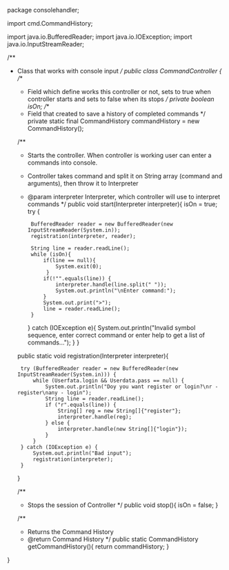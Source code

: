 package consolehandler;

import cmd.CommandHistory;

import java.io.BufferedReader;
import java.io.IOException;
import java.io.InputStreamReader;

/**
 * Class that works with console input
 */
public class CommandController {
    /**
     * Field which define works this controller or not, sets to true when controller starts and sets to false when its stops
     */
    private boolean isOn;
    /**
     * Field that created to save a history of completed commands
     */
    private  static final CommandHistory commandHistory = new CommandHistory();

    /**
     * Starts the controller. When controller is working user can enter a commands into console.
     * Controller takes command and split it on String array (command and arguments), then throw it to Interpreter
     * @param interpreter Interpreter, which controller will use to interpret commands
     */
    public void start(Interpreter interpreter){
        isOn = true;
        try {

            BufferedReader reader = new BufferedReader(new InputStreamReader(System.in));
            registration(interpreter, reader);

            String line = reader.readLine();
            while (isOn){
                if(line == null){
                    System.exit(0);
                 }
                if(!"".equals(line)) {
                    interpreter.handle(line.split(" "));
                    System.out.println("\nEnter command:");
                }
                System.out.print(">");
                line = reader.readLine();
            }
        }
        catch (IOException e){
            System.out.println("Invalid symbol sequence, enter correct command or enter help to get a list of commands...");
        }
    }

    public static void registration(Interpreter interpreter){

        try (BufferedReader reader = new BufferedReader(new InputStreamReader(System.in))) {
            while (Userfata.login && Userdata.pass == null) {
                System.out.println("Doy you want register or login?\nr - register\nany - login");
                String line = reader.readLine();
                if ("r".equals(line)) {
                    String[] reg = new String[]{"register"};
                    interpreter.handle(reg);
                } else {
                    interpreter.handle(new String[]{"login"});
                }
            }
        } catch (IOException e) {
            System.out.println("Bad input");
            registration(interpreter);
        }
    }

    /**
     * Stops the session of Controller
     */
    public void stop(){
        isOn = false;
    }

    /**
     * Returns the Command History
     * @return Command History
     */
    public static CommandHistory getCommandHistory(){
        return commandHistory;
    }

}
